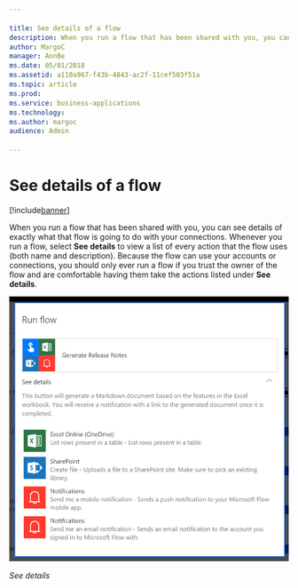 ```yaml
---

title: See details of a flow
description: When you run a flow that has been shared with you, you can see details of exactly what that flow is going to do with your connections.
author: MargoC
manager: AnnBe
ms.date: 05/01/2018
ms.assetid: a110a967-f43b-4843-ac2f-11cef503f51a
ms.topic: article
ms.prod: 
ms.service: business-applications
ms.technology: 
ms.author: margoc
audience: Admin

---
```

#  See details of a flow 




[!include[banner](../../includes/banner.md)]

When you run a flow that has been shared with you, you can see details of
exactly what that flow is going to do with your connections. Whenever you run a
flow, select **See details** to view a list of every action that the flow uses
(both name and description). Because the flow can use your accounts or
connections, you should only ever run a flow if you trust the owner of the flow
and are comfortable having them take the actions listed under **See details**. 

![List of actions under See details](media/see-details-a-flow-1.png "List of actions under See details")
<!-- Picture 3 -->


*See details*

